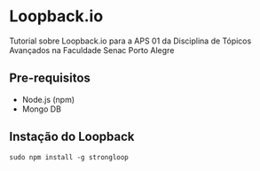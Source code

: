 # Loopback.io
Tutorial sobre Loopback.io para a APS 01 da Disciplina de Tópicos Avançados na Faculdade Senac Porto Alegre

## Pre-requisitos
  - Node.js (npm)
  - Mongo DB

## Instação do Loopback
```
sudo npm install -g strongloop
```
  
